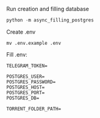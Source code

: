 


Run creation and filling database
```python
python -m async_filling_postgres
```

Create .env
```shell
mv .env.example .env
```

Fill .env:
```shell
TELEGRAM_TOKEN=

POSTGRES_USER=
POSTGRES_PASSWORD=
POSTGRES_HOST=
POSTGRES_PORT=
POSTGRES_DB=

TORRENT_FOLDER_PATH=
```